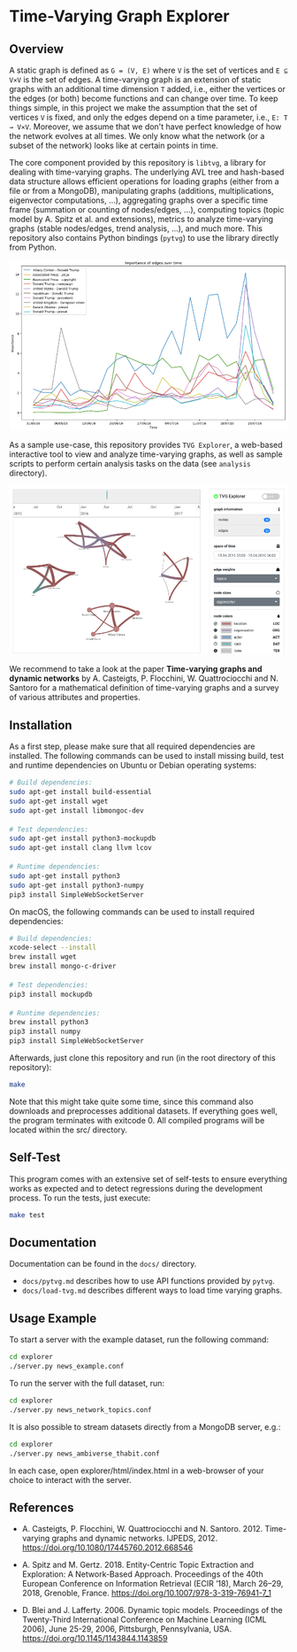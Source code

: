 Time-Varying Graph Explorer
===========================

## Overview

A static graph is defined as `G = (V, E)` where `V` is the set of vertices
and `E ⊆ V×V` is the set of edges. A time-varying graph is an extension of
static graphs with an additional time dimension `T` added, i.e., either the
vertices or the edges (or both) become functions and can change over time.
To keep things simple, in this project we make the assumption that the set
of vertices `V` is fixed, and only the edges depend on a time parameter,
i.e., `E: T → V×V`. Moreover, we assume that we don't have perfect knowledge
of how the network evolves at all times. We only know what the network (or a
subset of the network) looks like at certain points in time.

The core component provided by this repository is `libtvg`, a library for
dealing with time-varying graphs. The underlying AVL tree and hash-based data
structure allows efficient operations for loading graphs (either from a file
or from a MongoDB), manipulating graphs (additions, multiplications,
eigenvector computations, ...), aggregating graphs over a specific time frame
(summation or counting of nodes/edges, ...), computing topics (topic model by
A. Spitz et al. and extensions), metrics to analyze time-varying graphs
(stable nodes/edges, trend analysis, ...), and much more. This repository also
contains Python bindings (`pytvg`) to use the library directly from Python.

![Sample analysis](images/edge_importance.png "Sample analysis")

As a sample use-case, this repository provides `TVG Explorer`, a web-based
interactive tool to view and analyze time-varying graphs, as well as sample
scripts to perform certain analysis tasks on the data (see `analysis`
directory).

![TVG Explorer](images/explorer.png "TVG Explorer")

We recommend to take a look at the paper **Time-varying graphs and dynamic
networks** by A. Casteigts, P. Flocchini, W. Quattrociocchi and N. Santoro
for a mathematical definition of time-varying graphs and a survey of various
attributes and properties.

## Installation

As a first step, please make sure that all required dependencies are installed.
The following commands can be used to install missing build, test and runtime
dependencies on Ubuntu or Debian operating systems:

```bash
# Build dependencies:
sudo apt-get install build-essential
sudo apt-get install wget
sudo apt-get install libmongoc-dev

# Test dependencies:
sudo apt-get install python3-mockupdb
sudo apt-get install clang llvm lcov

# Runtime dependencies:
sudo apt-get install python3
sudo apt-get install python3-numpy
pip3 install SimpleWebSocketServer
```

On macOS, the following commands can be used to install required dependencies:

```bash
# Build dependencies:
xcode-select --install
brew install wget
brew install mongo-c-driver

# Test dependencies:
pip3 install mockupdb

# Runtime dependencies:
brew install python3
pip3 install numpy
pip3 install SimpleWebSocketServer
```

Afterwards, just clone this repository and run (in the root directory of this
repository):

```bash
make
```

Note that this might take quite some time, since this command also downloads
and preprocesses additional datasets. If everything goes well, the program
terminates with exitcode 0. All compiled programs will be located within the
src/ directory.

## Self-Test

This program comes with an extensive set of self-tests to ensure everything
works as expected and to detect regressions during the development process.
To run the tests, just execute:

```bash
make test
```

## Documentation

Documentation can be found in the `docs/` directory.

* `docs/pytvg.md` describes how to use API functions provided by `pytvg`.
* `docs/load-tvg.md` describes different ways to load time varying graphs.

## Usage Example

To start a server with the example dataset, run the following command:

```bash
cd explorer
./server.py news_example.conf
```

To run the server with the full dataset, run:

```bash
cd explorer
./server.py news_network_topics.conf
```

It is also possible to stream datasets directly from a MongoDB server, e.g.:

```bash
cd explorer
./server.py news_ambiverse_thabit.conf
```

In each case, open explorer/html/index.html in a web-browser of your
choice to interact with the server.

## References

* A. Casteigts, P. Flocchini, W. Quattrociocchi and N. Santoro. 2012. Time-varying graphs and dynamic networks. IJPEDS, 2012. https://doi.org/10.1080/17445760.2012.668546

* A. Spitz and M. Gertz. 2018. Entity-Centric Topic Extraction and Exploration: A Network-Based Approach. Proceedings of the 40th European Conference on Information Retrieval (ECIR ’18), March 26–29, 2018, Grenoble, France. https://doi.org/10.1007/978-3-319-76941-7_1

* D. Blei and J. Lafferty. 2006. Dynamic topic models. Proceedings of the Twenty-Third International Conference on Machine Learning (ICML 2006), June 25-29, 2006, Pittsburgh, Pennsylvania, USA. https://doi.org/10.1145/1143844.1143859
